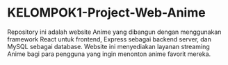 # KELOMPOK1-Project-Web-Anime
Repository ini adalah website Anime yang dibangun dengan menggunakan framework React untuk frontend, Express sebagai backend server, dan MySQL sebagai database. Website ini menyediakan layanan streaming Anime bagi para pengguna yang ingin menonton anime favorit mereka. 
